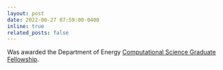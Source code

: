```yaml
---
layout: post
date: 2022-06-27 07:59:00-0400
inline: true
related_posts: false
---
```


Was awarded the Department of Energy [Computational Science Graduate Fellowship](https://www.alcf.anl.gov/news/qa-alcf-s-mansi-sakarvadia-new-doe-computational-science-graduate-fellow).
